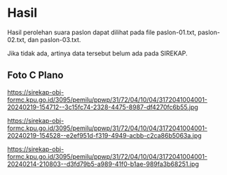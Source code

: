 # Hasil

Hasil perolehan suara paslon dapat dilihat pada file paslon-01.txt, paslon-02.txt, dan paslon-03.txt.

Jika tidak ada, artinya data tersebut belum ada pada SIREKAP.

## Foto C Plano

https://sirekap-obj-formc.kpu.go.id/3095/pemilu/ppwp/31/72/04/10/04/3172041004001-20240219-154712--3c15fc74-2328-4475-8987-df4270fc6b55.jpg

https://sirekap-obj-formc.kpu.go.id/3095/pemilu/ppwp/31/72/04/10/04/3172041004001-20240219-154528--e2ef951d-f319-4949-acbb-c2ca86b5063a.jpg

https://sirekap-obj-formc.kpu.go.id/3095/pemilu/ppwp/31/72/04/10/04/3172041004001-20240214-210803--d3fd79b5-a989-41f0-b1ae-989fa3b68251.jpg
